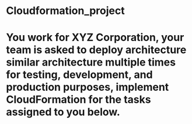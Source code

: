 # Cloudformation_project

# You work for XYZ Corporation, your team is asked to deploy architecture similar architecture multiple times for testing, development, and production purposes, implement CloudFormation for the tasks assigned to you below.
   
  
